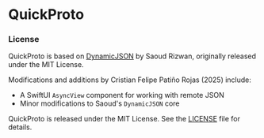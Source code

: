 # QuickProto

### License

QuickProto is based on [DynamicJSON](https://github.com/saoudrizwan/DynamicJSON) by Saoud Rizwan, originally released under the MIT License.

Modifications and additions by Cristian Felipe Patiño Rojas (2025) include:
- A SwiftUI `AsyncView` component for working with remote JSON
- Minor modifications to Saoud's `DynamicJSON` core

QuickProto is released under the MIT License. See the [LICENSE](./LICENSE) file for details.
